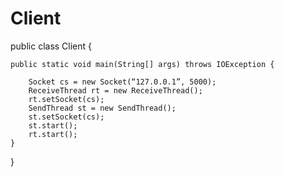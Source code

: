 # Client
public class Client {

    public static void main(String[] args) throws IOException {

        Socket cs = new Socket(“127.0.0.1”, 5000);
        ReceiveThread rt = new ReceiveThread();
        rt.setSocket(cs);
        SendThread st = new SendThread();
        st.setSocket(cs);
        st.start();
        rt.start();
    }
}
